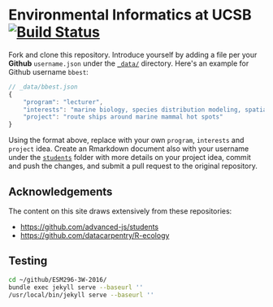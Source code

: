 # Environmental Informatics at UCSB [![Build Status](https://travis-ci.org/ucsb-bren/env-info.svg?branch=gh-pages)](https://travis-ci.org/ucsb-bren/env-info)

Fork and clone this repository. Introduce yourself by adding a file per your **Github** `username.json` under the [`_data/`](_data/) directory. Here's an example for Github username `bbest`:

```javascript
// _data/bbest.json
{
	"program": "lecturer",
	"interests": "marine biology, species distribution modeling, spatial decision-making",
	"project": "route ships around marine mammal hot spots"
}
```

Using the format above, replace with your own `program`, `interests` and `project` idea. Create an Rmarkdown document also with your username under the [`students`](students/) folder with more details on your project idea, commit and push the changes, and submit a pull request to the original repository.

## Acknowledgements

The content on this site draws extensively from these repositories:

- https://github.com/advanced-js/students
- https://github.com/datacarpentry/R-ecology

## Testing

```bash
cd ~/github/ESM296-3W-2016/
bundle exec jekyll serve --baseurl ''
/usr/local/bin/jekyll serve --baseurl ''
```
